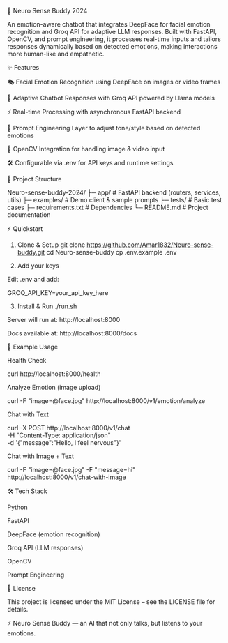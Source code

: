 🤖 Neuro Sense Buddy 2024

An emotion-aware chatbot that integrates DeepFace for facial emotion recognition and Groq API for adaptive LLM responses. Built with FastAPI, OpenCV, and prompt engineering, it processes real-time inputs and tailors responses dynamically based on detected emotions, making interactions more human-like and empathetic.

✨ Features

🎭 Facial Emotion Recognition using DeepFace on images or video frames

🧠 Adaptive Chatbot Responses with Groq API powered by Llama models

⚡ Real-time Processing with asynchronous FastAPI backend

🧩 Prompt Engineering Layer to adjust tone/style based on detected emotions

🎥 OpenCV Integration for handling image & video input

🛠️ Configurable via .env for API keys and runtime settings

📂 Project Structure

Neuro-sense-buddy-2024/
├─ app/              # FastAPI backend (routers, services, utils)
├─ examples/         # Demo client & sample prompts
├─ tests/            # Basic test cases
├─ requirements.txt  # Dependencies
└─ README.md         # Project documentation


⚡ Quickstart
1. Clone & Setup
git clone https://github.com/Amar1832/Neuro-sense-buddy.git
cd Neuro-sense-buddy
cp .env.example .env

2. Add your keys

Edit .env and add:

GROQ_API_KEY=your_api_key_here

3. Install & Run
./run.sh


Server will run at: http://localhost:8000

Docs available at: http://localhost:8000/docs

🚀 Example Usage

Health Check

curl http://localhost:8000/health


Analyze Emotion (image upload)

curl -F "image=@face.jpg" http://localhost:8000/v1/emotion/analyze


Chat with Text

curl -X POST http://localhost:8000/v1/chat \
     -H "Content-Type: application/json" \
     -d '{"message":"Hello, I feel nervous"}'


Chat with Image + Text

curl -F "image=@face.jpg" -F "message=hi" \
     http://localhost:8000/v1/chat-with-image

🛠️ Tech Stack

Python

FastAPI

DeepFace (emotion recognition)

Groq API (LLM responses)

OpenCV

Prompt Engineering

📜 License

This project is licensed under the MIT License – see the LICENSE
 file for details.

⚡ Neuro Sense Buddy — an AI that not only talks, but listens to your emotions.
